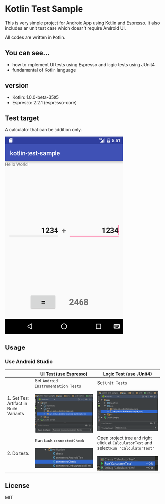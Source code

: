 Kotlin Test Sample
===================================================

This is very simple project for Android App using [Kotlin](https://github.com/JetBrains/kotlin) and [Espresso](https://developer.android.com/intl/ja/tools/testing-support-library/index.html#Espresso). It also includes an unit test case which doesn't require Android UI.

All codes are written in Kotlin.

## You can see...

- how to implement UI tests using Espresso and logic tests using JUnit4
- fundamental of Kotlin language

## version

- Kotlin: 1.0.0-beta-3595
- Espresso: 2.2.1 (espresso-core)

## Test target

A calculator that can be addition only..

<img src="screen.png" width="384">

## Usage

### Use Android Studio

|   |UI Test (use Espresso)|Logic Test (use JUnit4)|
|---|----------------------|-----------------------|
|1. Set Test Artifact in Build Variants|Set `Android Instrumentation Tests`<br/><br/>![Espresso](espresso.png)|Set `Unit Tests`<br/><br/>![UnitTest](unittest.png)|
|2. Do tests|Run task `connectedCheck`<br/><br/>![Run Task](runtask.png)|Open project tree and right click at `CalculatorTest` and select `Run "CalculatorTest"`<br/><br/>![Run Unit Test](runjunit.png)|

## License

MIT